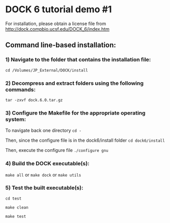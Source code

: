# DOCK 6 tutorial demo #1

For installation, please obtain a license file from http://dock.compbio.ucsf.edu/DOCK_6/index.htm

## Command line-based installation:

### 1) Navigate to the folder that contains the installation file:

`cd /Volumes/JP_External/DOCK/install`

### 2) Decompress and extract folders using the following commands:

`tar -zxvf dock.6.0.tar.gz`

### 3) Configure the Makefile for the appropriate operating system:

To navigate back one directory `cd -`

Then, since the configure file is in the dock6/install folder `cd dock6/install`

Then, execute the configure file `./configure gnu`

### 4) Build the DOCK executable(s): 

`make all` or
`make dock` or
`make utils`

### 5) Test the built executable(s):

`cd test`

`make clean`

`make test`

